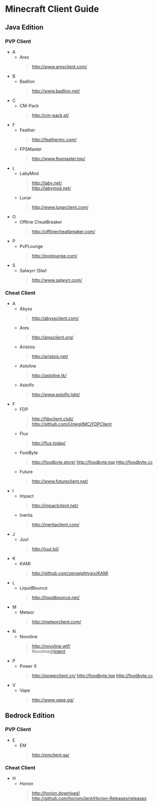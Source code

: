 # Minecraft Client Guide
## Java Edition
### PVP Client
- A
    - Ares
        > http://www.aresclient.com/
- B
    - Badlion
        > http://www.badlion.net/
- C
    - CM-Pack
        > http://cm-pack.pl/
- F
    - Feather
        > http://feathermc.com/
    - FPSMaster
        > http://www.fpsmaster.top/
- L
    - LabyMod
        > http://laby.net/  
        > http://labymod.net/
    - Lunar
        > http://www.lunarclient.com/
- O
    - Offline CheatBreaker
        > http://offlinecheatbreaker.com/
- P
    - PvPLounge
        > http://pvplounge.com/
- S
    - Salwyrr (Slw)
        > http://www.salwyrr.com/

### Cheat Client
- A
    - Abyss
        > http://abyssclient.com/
    - Ares
        > http://aresclient.org/
    - Aristois
        > http://aristois.net/
    - Astoline
        > http://astoline.tk/
    - Astolfo
        > http://www.astolfo.lgbt/
- F
    - FDP
        > http://fdpclient.club/  
        > http://github.com/UnlegitMC/FDPClient
    - Flux
        > http://flux.today/
    - FootByte
        > http://foodbyte.store/
        > http://foodbyte.top
        > http://foodbyte.cc
    - Future
        > http://www.futureclient.net/
- I
    - Impact
        > http://impactclient.net/
    - Inertia
        > http://inertiaclient.com/
- J
    - Juul
        > http://juul.lol/
- K
    - KAMI
        > http://github.com/zeroeightysix/KAMI
- L
    - LiquidBounce
        > http://liquidbounce.net/
- M
    - Meteor
        > http://meteorclient.com/
- N
    - Novoline
        > http://novoline.wtf/  
        > Novoline@[Intent](http://intent.store/)
- P
    - Power X
        > http://powerclient.cn/
        > http://foodbyte.top
        > http://foodbyte.cc
- V
    - Vape
        > http://www.vape.gg/

## Bedrock Edition
### PVP Client
- E
    - EM
        > http://emclient.ga/ 

### Cheat Client
- H
    - Horion
        > http://horion.download/  
        > http://github.com/horionclient/Horion-Releases/releases
